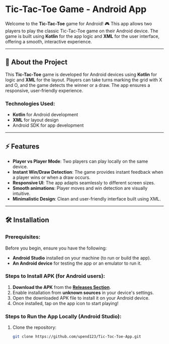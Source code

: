 # Tic-Tac-Toe Game - Android App

Welcome to the **Tic-Tac-Toe** game for Android! 🎮 This app allows two players to play the classic Tic-Tac-Toe game on their Android device. The game is built using **Kotlin** for the app logic and **XML** for the user interface, offering a smooth, interactive experience.


---

## 🧩 About the Project

This **Tic-Tac-Toe** game is developed for Android devices using **Kotlin** for logic and **XML** for the layout. Players can take turns marking the grid with X and O, and the game detects the winner or a draw. The app ensures a responsive, user-friendly experience.

### Technologies Used:
- **Kotlin** for Android development
- **XML** for layout design
- Android SDK for app development

---

## ⚡ Features

- **Player vs Player Mode**: Two players can play locally on the same device.
- **Instant Win/Draw Detection**: The game provides instant feedback when a player wins or when a draw occurs.
- **Responsive UI**: The app adapts seamlessly to different screen sizes.
- **Smooth animations**: Player moves and win detection are visually intuitive.
- **Minimalistic Design**: Clean and user-friendly interface built using XML.

---

## 🛠️ Installation

### Prerequisites:
Before you begin, ensure you have the following:
- **Android Studio** installed on your machine (to run or build the app).
- **An Android device** for testing the app or an emulator to run it.

### Steps to Install APK (for Android users):
1. **Download the APK** from the **[Releases Section](https://github.com/upend123/Tic-Toc-Toe-App/releases)**.
2. Enable installation from **unknown sources** in your device's settings.
3. Open the downloaded APK file to install it on your Android device.
4. Once installed, tap on the app icon to start playing!

### Steps to Run the App Locally (Android Studio):
1. Clone the repository:
   ```bash
   git clone https://github.com/upend123/Tic-Toc-Toe-App.git
